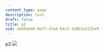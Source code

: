```yaml
---
content_type: page
description: test
draft: false
title: p3
uid: ab69a646-8af7-47a8-b4c2-420b2e3135e9
---
```

p3 ![](https://pbs.twimg.com/media/E4OzGLfX0AoMeuD.jpg)